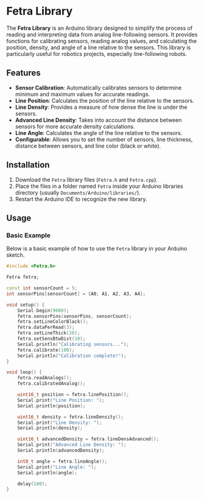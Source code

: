 # Fetra Library

The **Fetra Library** is an Arduino library designed to simplify the process of reading and interpreting data from analog line-following sensors. It provides functions for calibrating sensors, reading analog values, and calculating the position, density, and angle of a line relative to the sensors. This library is particularly useful for robotics projects, especially line-following robots.

## Features

- **Sensor Calibration**: Automatically calibrates sensors to determine minimum and maximum values for accurate readings.
- **Line Position**: Calculates the position of the line relative to the sensors.
- **Line Density**: Provides a measure of how dense the line is under the sensors.
- **Advanced Line Density**: Takes into account the distance between sensors for more accurate density calculations.
- **Line Angle**: Calculates the angle of the line relative to the sensors.
- **Configurable**: Allows you to set the number of sensors, line thickness, distance between sensors, and line color (black or white).

## Installation

1. Download the `Fetra` library files (`Fetra.h` and `Fetra.cpp`).
2. Place the files in a folder named `Fetra` inside your Arduino libraries directory (usually `Documents/Arduino/libraries/`).
3. Restart the Arduino IDE to recognize the new library.

## Usage

### Basic Example

Below is a basic example of how to use the `Fetra` library in your Arduino sketch.

```cpp
#include <Fetra.h>

Fetra fetra;

const int sensorCount = 5;
int sensorPins[sensorCount] = {A0, A1, A2, A3, A4};

void setup() {
    Serial.begin(9600);
    fetra.sensorPins(sensorPins, sensorCount);
    fetra.setLineColorBlack();
    fetra.dataPerRead(3);
    fetra.setLineThick(20);
    fetra.setSensBtwDist(10);
    Serial.println("Calibrating sensors...");
    fetra.calibrate(100);
    Serial.println("Calibration complete!");
}

void loop() {
    fetra.readAnalogs();
    fetra.calibratedAnalog();

    uint16_t position = fetra.linePosition();
    Serial.print("Line Position: ");
    Serial.println(position);

    uint16_t density = fetra.lineDensity();
    Serial.print("Line Density: ");
    Serial.println(density);

    uint16_t advancedDensity = fetra.lineDensAdvanced();
    Serial.print("Advanced Line Density: ");
    Serial.println(advancedDensity);

    int8_t angle = fetra.lineAngle();
    Serial.print("Line Angle: ");
    Serial.println(angle);

    delay(100);
}
